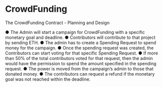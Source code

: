 # CrowdFunding
The CrowdFunding Contract - Planning and Design

● The Admin will start a campaign for CrowdFunding with a specific monetary goal and
deadline.
● Contributors will contribute to that project by sending ETH.
● The admin has to create a Spending Request to spend money for the campaign.
● Once the spending request was created, the Contributors can start voting for that
specific Spending Request.
● If more than 50% of the total contributors voted for that request, then the admin would
have the permission to spend the amount specified in the spending request.
● The power is moved from the campaign’s admin to those that donated money.
● The contributors can request a refund if the monetary goal was not reached within the
deadline.
